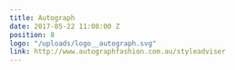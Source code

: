 ```yaml
---
title: Autograph
date: 2017-05-22 11:08:00 Z
position: 8
logo: "/uploads/logo__autograph.svg"
link: http://www.autographfashion.com.au/styleadviser
---
```

